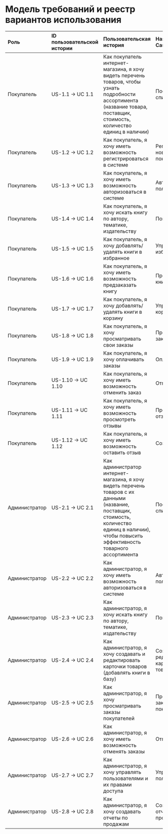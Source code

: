 # Модель требований и реестр вариантов использования

| Роль         | ID пользовательской истории | Пользовательская история                                                                                                                                                             | Название Use Case          |
| :----------- | :-------------------------- | :----------------------------------------------------------------------------------------------------------------------------------------------------------------------------------- | :------------------------- |
| Покупатель   | US-1.1 → UC 1.1            | Как покупатель интернет-магазина, я хочу видеть перечень товаров, чтобы узнать подробности ассортимента (название товара, поставщик, стоимость, количество единиц в наличии)         | Посмотреть список товаров  |
| Покупатель   | US-1.2 → UC 1.2            | Как покупатель, я хочу иметь возможность регистрироваться в системе                                                                                                                  | Регистрация нового покупателя |
| Покупатель   | US-1.3 → UC 1.3            | Как покупатель, я хочу иметь возможность авторизоваться в системе                                                                                                                    | Авторизация пользователя   |
| Покупатель   | US-1.4 → UC 1.4            | Как покупатель, я хочу искать книгу по автору, тематике, издательству                                                                                                                | Поиск книги                |
| Покупатель   | US-1.5 → UC 1.5            | Как покупатель, я хочу добавлять/удалять книги в избранное                                                                                                                           | Управление избранным       |
| Покупатель   | US-1.6 → UC 1.6            | Как покупатель, я хочу иметь возможность предзаказать книгу                                                                                                                          | Предзаказ книги            |
| Покупатель   | US-1.7 → UC 1.7            | Как покупатель, я хочу добавлять/удалять книги в корзину                                                                                                                             | Управление корзиной        |
| Покупатель   | US-1.8 → UC 1.8            | Как покупатель, я хочу просматривать свои заказы                                                                                                                                     | Просмотр заказов           |
| Покупатель   | US-1.9 → UC 1.9            | Как покупатель, я хочу оплачивать заказы                                                                                                                                             | Оплата заказа              |
| Покупатель   | US-1.10 → UC 1.10          | Как покупатель, я хочу иметь возможность отменить заказ                                                                                                                              | Отмена заказа              |
| Покупатель   | US-1.11 → UC 1.11          | Как покупатель, я хочу иметь возможность просмотреть отзывы                                                                                                                          | Просмотр отзывов           |
| Покупатель   | US-1.12 → UC 1.12          | Как покупатель, я хочу иметь возможность оставить отзыв                                                                                                                              | Создать отзыв              |
| Администратор | US-2.1 → UC 2.1            | Как администратор интернет-магазина, я хочу видеть перечень товаров с их данными (название, поставщик, стоимость, количество единиц в наличии), чтобы повысить эффективность товарного ассортимента | Посмотреть список товаров  |
| Администратор | US-2.2 → UC 2.2            | Как администратор, я хочу иметь возможность авторизоваться в системе                                                                                                                 | Авторизация пользователя   |
| Администратор | US-2.3 → UC 2.3            | Как администратор, я хочу искать книгу по автору, тематике, издательству                                                                                                             | Поиск книги                |
| Администратор | US-2.4 → UC 2.4            | Как администратор, я хочу создавать и редактировать карточки товаров (добавлять книги в базу)                                                                                        | Создание и редактирование карточки товара |
| Администратор | US-2.5 → UC 2.5            | Как администратор, я хочу просматривать заказы покупателей                                                                                                                           | Просмотр заказов покупателей |
| Администратор | US-2.6 → UC 2.6            | Как администратор, я хочу иметь возможность отменять заказы                                                                                                                          | Отмена заказа              |
| Администратор | US-2.7 → UC 2.7            | Как администратор, я хочу управлять пользователями и их правами доступа                                                                                                              | Управление пользователями  |
| Администратор | US-2.8 → UC 2.8            | Как администратор, я хочу создавать отчеты по продажам                                                                                                                               | Создание отчетов по продажам |
